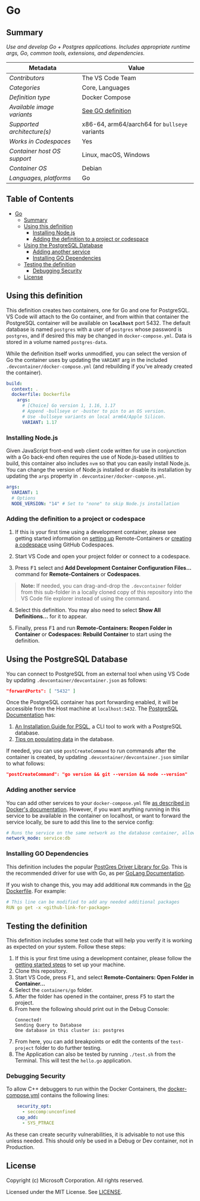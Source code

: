 # Go

## Summary

*Use and develop Go + Postgres applications. Includes appropriate runtime args, Go, common tools, extensions, and dependencies.*

| Metadata | Value |
|----------|-------|
| *Contributors* | The VS Code Team |
| *Categories* | Core, Languages |
| *Definition type* | Docker Compose |
| *Available image variants* | [See GO definition](../go) |
| *Supported architecture(s)* | x86-64, arm64/aarch64 for `bullseye` variants |
| *Works in Codespaces* | Yes |
| *Container host OS support* | Linux, macOS, Windows |
| *Container OS* | Debian |
| *Languages, platforms* | Go |

## Table of Contents

- [Go](#go)
  - [Summary](#summary)
  - [Using this definition](#using-this-definition)
    - [Installing Node.js](#installing-nodejs)
    - [Adding the definition to a project or codespace](#adding-the-definition-to-a-project-or-codespace)
  - [Using the PostgreSQL Database](#using-the-postgresql-database)
    - [Adding another service](#adding-another-service)
    - [Installing GO Dependencies](#installing-go-dependencies)
  - [Testing the definition](#testing-the-definition)
    - [Debugging Security](#debugging-security)
  - [License](#license)

## Using this definition
This definition creates two containers, one for Go and one for PostgreSQL. VS Code will attach to the Go container, and from within that container the PostgreSQL container will be available on **`localhost`** port 5432. The default database is named `postgres` with a user of `postgres` whose password is `postgres`, and if desired this may be changed in `docker-compose.yml`. Data is stored in a volume named `postgres-data`.

While the definition itself works unmodified, you can select the version of Go the container uses by updating the `VARIANT` arg in the included `.devcontainer/docker-compose.yml` (and rebuilding if you've already created the container).

```yaml
build: 
  context: .
  dockerfile: Dockerfile
    args:
      # [Choice] Go version 1, 1.16, 1.17
      # Append -bullseye or -buster to pin to an OS version.
      # Use -bullseye variants on local arm64/Apple Silicon.
      VARIANT: 1.17
```

### Installing Node.js

Given JavaScript front-end web client code written for use in conjunction with a Go back-end often requires the use of Node.js-based utilities to build, this container also includes `nvm` so that you can easily install Node.js. You can change the version of Node.js installed or disable its installation by updating the `args` property in `.devcontainer/docker-compose.yml`.

```yaml
args:
  VARIANT: 1
  # Options
  NODE_VERSION: "14" # Set to "none" to skip Node.js installation
```

### Adding the definition to a project or codespace

1. If this is your first time using a development container, please see getting started information on [setting up](https://aka.ms/vscode-remote/containers/getting-started) Remote-Containers or [creating a codespace](https://aka.ms/ghcs-open-codespace) using GitHub Codespaces.

2. Start VS Code and open your project folder or connect to a codespace.

3. Press <kbd>F1</kbd> select and **Add Development Container Configuration Files...** command for **Remote-Containers** or **Codespaces**.

> **Note:** If needed, you can drag-and-drop the `.devcontainer` folder from this sub-folder in a locally cloned copy of this repository into the VS Code file explorer instead of using the command.

4. Select this definition. You may also need to select **Show All Definitions...** for it to appear.

5. Finally, press <kbd>F1</kbd> and run **Remote-Containers: Reopen Folder in Container** or **Codespaces: Rebuild Container** to start using the definition.

## Using the PostgreSQL Database
You can connect to PostgreSQL from an external tool when using VS Code by updating `.devcontainer/devcontainer.json` as follows:

```json
"forwardPorts": [ "5432" ]
```

Once the PostgreSQL container has port forwarding enabled, it will be accessible from the Host machine at `localhost:5432`. The [PostgreSQL Documentation](https://www.postgresql.org/docs/14/index.html) has:

1. [An Installation Guide for PSQL](https://www.postgresql.org/docs/14/installation.html), a CLI tool to work with a PostgreSQL database.
2. [Tips on populating data](https://www.postgresql.org/docs/14/populate.html) in the database. 

If needed, you can use `postCreateCommand` to run commands after the container is created, by updating `.devcontainer/devcontainer.json` similar to what follows:

```json
"postCreateCommand": "go version && git --version && node --version"
```

### Adding another service

You can add other services to your `docker-compose.yml` file [as described in Docker's documentation](https://docs.docker.com/compose/compose-file/#service-configuration-reference). However, if you want anything running in this service to be available in the container on localhost, or want to forward the service locally, be sure to add this line to the service config:

```yaml
# Runs the service on the same network as the database container, allows "forwardPorts" in devcontainer.json function.
network_mode: service:db
```

### Installing GO Dependencies

This definition includes the popular [PostGres Driver Library for Go](github.com/lib/pq). This is the recommended driver for use with Go, as per [GoLang Documentation](https://golangdocs.com/golang-postgresql-example).

If you wish to change this, you may add additional `RUN` commands in the [Go Dockerfile](.devcontainer/Dockerfile). For example:

```yaml
# This line can be modified to add any needed additional packages
RUN go get -x <github-link-for-package>
```

## Testing the definition

This definition includes some test code that will help you verify it is working as expected on your system. Follow these steps:

1. If this is your first time using a development container, please follow the [getting started steps](https://aka.ms/vscode-remote/containers/getting-started) to set up your machine.
2. Clone this repository.
3. Start VS Code, press <kbd>F1</kbd>, and select **Remote-Containers: Open Folder in Container...**
4. Select the `containers/go` folder.
5. After the folder has opened in the container, press <kbd>F5</kbd> to start the project.
6. From here the following should print out in the Debug Console:
   ```
   Connected!
   Sending Query to Database
   One database in this cluster is: postgres
   ```
7. From here, you can add breakpoints or edit the contents of the `test-project` folder to do further testing.
8. The Application can also be tested by running `./test.sh` from the Terminal. This will test the `hello.go` application.

### Debugging Security
To allow C++ debuggers to run within the Docker Containers, the [docker-compose.yml](.devcontainer/docker-compose.yml) contains the following lines:

```yaml
    security_opt:
      - seccomp:unconfined
    cap_add:
      - SYS_PTRACE
```

As these can create security vulnerabilities, it is advisable to not use this unless needed. This should only be used in a Debug or Dev container, not in Production.

## License

Copyright (c) Microsoft Corporation. All rights reserved.

Licensed under the MIT License. See [LICENSE](https://github.com/microsoft/vscode-dev-containers/blob/main/LICENSE).
